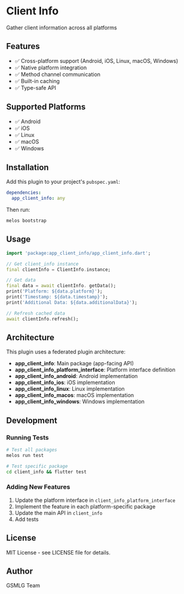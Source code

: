 # Client Info

Gather client information across all platforms

## Features

- ✅ Cross-platform support (Android, iOS, Linux, macOS, Windows)
- ✅ Native platform integration
- ✅ Method channel communication
- ✅ Built-in caching
- ✅ Type-safe API

## Supported Platforms

- ✅ Android
- ✅ iOS
- ✅ Linux
- ✅ macOS
- ✅ Windows


## Installation

Add this plugin to your project's `pubspec.yaml`:

```yaml
dependencies:
  app_client_info: any
```

Then run:

```bash
melos bootstrap
```

## Usage

```dart
import 'package:app_client_info/app_client_info.dart';

// Get client_info instance
final clientInfo = ClientInfo.instance;

// Get data
final data = await clientInfo. getData();
print('Platform: ${data.platform}');
print('Timestamp: ${data.timestamp}');
print('Additional Data: ${data.additionalData}');

// Refresh cached data
await clientInfo.refresh();
```

## Architecture

This plugin uses a federated plugin architecture:

- **app_client_info**: Main package (app-facing API)
- **app_client_info_platform_interface**: Platform interface definition
- **app_client_info_android**: Android implementation
- **app_client_info_ios**: iOS implementation
- **app_client_info_linux**: Linux implementation
- **app_client_info_macos**: macOS implementation
- **app_client_info_windows**: Windows implementation


## Development

### Running Tests

```bash
# Test all packages
melos run test

# Test specific package
cd client_info && flutter test
```

### Adding New Features

1. Update the platform interface in `client_info_platform_interface`
2. Implement the feature in each platform-specific package
3. Update the main API in `client_info`
4. Add tests

## License

MIT License - see LICENSE file for details.

## Author

GSMLG Team
